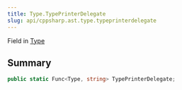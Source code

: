 ```yaml
---
title: Type.TypePrinterDelegate
slug: api/cppsharp.ast.type.typeprinterdelegate
---
```

Field in [Type](/api/cppsharp/ast/type)

## Summary



```csharp
public static Func<Type, string> TypePrinterDelegate;
```

